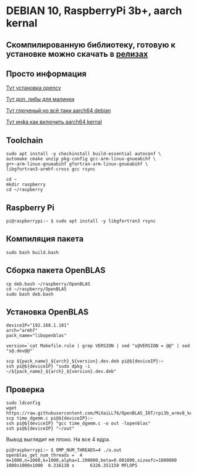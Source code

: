 # DEBIAN 10, RaspberryPi 3b+, aarch kernal

## Скомпилированную библиотеку, готовую к установке можно скачать в **[релизах](https://github.com/MiXaiLL76/OpenBLAS_RaspberryPi/releases)**

## Просто информация

[Тут установка opencv](https://habr.com/ru/post/461693/)

[Тут доп. либы для малинки](https://github.com/raspberrypi/userland)

[Тут глюченый но всё таки aarch64 debian](https://github.com/openfans-community-offical/Debian-Pi-Aarch64/)

[Тут инфа как включить aarch64 kernal](https://www.raspberrypi.org/forums/viewtopic.php?f=63&t=257767&hilit=arm64%3D1)

## Toolchain

```
sudo apt install -y checkinstall build-essential autoconf \
automake cmake unzip pkg-config gcc-arm-linux-gnueabihf \
g++-arm-linux-gnueabihf gfortran-arm-linux-gnueabihf \
libgfortran3-armhf-cross gcc rsync

cd ~
mkdir raspberry
cd ~/raspberry
```


## Raspberry Pi

```
pi@raspberrypi:~ $ sudo apt install -y libgfortran3 rsync
```

## Компиляция пакета

```
sudo bash build.bash
```

## Сборка пакета OpenBLAS


```
cp deb.bash ~/raspberry/OpenBLAS
cd ~/raspberry/OpenBLAS
sudo bash deb.bash
```

## Установка OpenBLAS

```
deviceIP="192.168.1.101"
arch="armhf"
pack_name="libopenblas"

version=`cat Makefile.rule | grep VERSION | sed "s@VERSION = @@" | sed "s@.dev@@"`

scp ${pack_name}_${arch}_${version}.dev.deb pi@${deviceIP}:~
ssh pi@${deviceIP} "sudo dpkg -i ~/${pack_name}_${arch}_${version}.dev.deb"

```

## Проверка

```
sudo ldconfig
wget https://raw.githubusercontent.com/MiXaiLL76/OpenBLAS_IOT/rpi3b_armv8_kernal/time_dgemm.c
scp time_dgemm.c pi@${deviceIP}:~
ssh pi@${deviceIP} "gcc time_dgemm.c -o out -lopenblas"
ssh pi@${deviceIP} "~/out"
```

Вывод выглядит не плохо. На все 4 ядра.

```
pi@raspberrypi:~ $ OMP_NUM_THREADS=4 ./a.out
openblas_get_num_threads =  4
m=1000,n=1000,k=1000,alpha=1.200000,beta=0.001000,sizeofc=1000000
1000x1000x1000  0.316138 s      6326.351150 MFLOPS
```